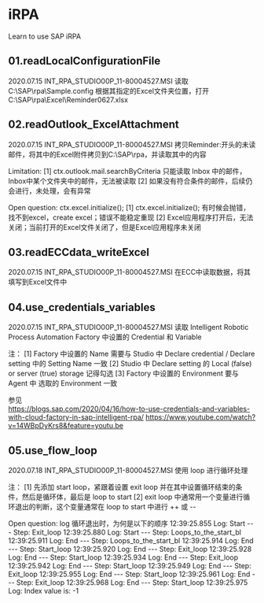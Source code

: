 # iRPA
Learn to use SAP iRPA



01.readLocalConfigurationFile
-----------------------------------------------
2020.07.15
INT_RPA_STUDIO00P_11-80004527.MSI
读取 C:\SAP\rpa\Sample.config
根据其指定的Excel文件夹位置，打开 C:\SAP\rpa\Excel\Reminder0627.xlsx



02.readOutlook_ExcelAttachment
-----------------------------------------------
2020.07.15
INT_RPA_STUDIO00P_11-80004527.MSI
拷贝Reminder:开头的未读邮件，将其中的Excel附件拷贝到C:\SAP\rpa，并读取其中的内容

Limitation: 
[1] ctx.outlook.mail.searchByCriteria 只能读取 Inbox 中的邮件，Inbox中某个文件夹中的邮件，无法被读取
[2] 如果没有符合条件的邮件，后续仍会进行，未处理，会有异常

Open question: ctx.excel.initialize();
[1] ctx.excel.initialize(); 有时候会抛错，找不到excel，create excel；错误不能稳定重现
[2] Excel应用程序打开后，无法关闭；当前打开的Excel文件关闭了，但是Excel应用程序未关闭



03.readECCdata_writeExcel
-----------------------------------------------
2020.07.15
INT_RPA_STUDIO00P_11-80004527.MSI
在ECC中读取数据，将其填写到Excel文件中



04.use_credentials_variables
-----------------------------------------------
2020.07.15
INT_RPA_STUDIO00P_11-80004527.MSI
读取 Intelligent Robotic Process Automation Factory  中设置的 Credential 和 Variable

注：
[1] Factory  中设置的 Name 需要与 Studio 中 Declare credential / Declare setting 中的 Setting Name 一致
[2] Studio 中 Declare setting 的 Local (false) or server (true) storage 记得勾选
[3] Factory  中设置的 Environment 要与 Agent 中 选取的 Environment 一致

参见  
https://blogs.sap.com/2020/04/16/how-to-use-credentials-and-variables-with-cloud-factory-in-sap-intelligent-rpa/
https://www.youtube.com/watch?v=14WBpDyKrs8&feature=youtu.be



05.use_flow_loop
-----------------------------------------------
2020.07.18
INT_RPA_STUDIO00P_11-80004527.MSI
使用 loop 进行循环处理

注：
[1] 先添加 start loop，紧跟着设置 exit loop 并在其中设置循环结束的条件，然后是循环体，最后是 loop to start
[2] exit loop 中通常用一个变量进行循环退出的判断，这个变量通常在 loop to start 中进行 ++ 或 --

Open question: log
    循环退出时，为何是以下的顺序
    12:39:25.855 Log: Start --- Step: Exit_loop
    12:39:25.880 Log: Start --- Step: Loops_to_the_start_bl
    12:39:25.911 Log: End --- Step: Loops_to_the_start_bl
    12:39:25.914 Log: End --- Step: Start_loop
    12:39:25.920 Log: End --- Step: Exit_loop
    12:39:25.928 Log: End --- Step: Start_loop
    12:39:25.934 Log: End --- Step: Exit_loop
    12:39:25.942 Log: End --- Step: Start_loop
    12:39:25.949 Log: End --- Step: Exit_loop
    12:39:25.955 Log: End --- Step: Start_loop
    12:39:25.961 Log: End --- Step: Exit_loop
    12:39:25.968 Log: End --- Step: Start_loop
    12:39:25.975 Log: Index value is: -1

